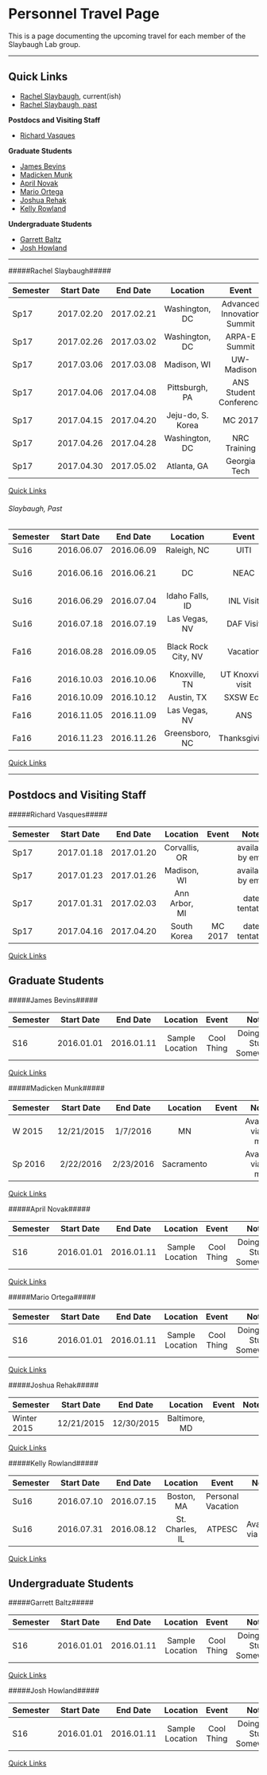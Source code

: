 # Personnel Travel Page

This is a page documenting the upcoming travel for each member of the Slaybaugh Lab group. 

---
## <a name="top">Quick Links ##

* [Rachel Slaybaugh](#rachel-slaybaugh), current(ish)
* [Rachel Slaybaugh, past](#rachel-slaybaugh-past)

**Postdocs and Visiting Staff**

* [Richard Vasques](#richard-vasques)

**Graduate Students**

* [James Bevins](#james-bevins)
* [Madicken Munk](#madicken-munk)
* [April Novak](#april-novak)
* [Mario Ortega](#mario-ortega)
* [Joshua Rehak](#joshua-rehak)
* [Kelly Rowland](#kelly-rowland)

**Undergraduate Students** 

* [Garrett Baltz](#garrett-baltz)
* [Josh Howland](#josh-howland)

---
#####Rachel Slaybaugh#####

| Semester  | Start Date  | End Date | Location | Event | Notes |
| ----------|:-----------:| :-------:| :-------:| :----:| :----:|
| Sp17	| 2017.02.20 |	2017.02.21 | Washington, DC | Advanced Innovation Summit | | 
| Sp17  | 2017.02.26 |  2017.03.02 | Washington, DC | ARPA-E Summit | |
| Sp17	| 2017.03.06 |	2017.03.08 | Madison, WI    | UW-Madison | |
| Sp17	| 2017.04.06 |	2017.04.08 | Pittsburgh, PA | ANS Student Conference | |
| Sp17	| 2017.04.15 |	2017.04.20 | Jeju-do, S. Korea | MC 2017 | |
| Sp17	| 2017.04.26 |	2017.04.28 | Washington, DC | NRC Training | |
| Sp17	| 2017.04.30 |	2017.05.02 | Atlanta, GA    | Georgia Tech | |

[Quick Links](#top)

###### <a name="rachel-slaybaugh-past">Slaybaugh, Past #####

| Semester  | Start Date  | End Date | Location | Event | Notes |
| ----------|:-----------:| :-------:| :-------:| :----:| :----:|
| Su16	| 2016.06.07 |	2016.06.09 | Raleigh, NC     | UITI      | | 	
| Su16	| 2016.06.16 |	2016.06.21 | DC              | NEAC      | also visiting family | 
| Su16	| 2016.06.29 |	2016.07.04 | Idaho Falls, ID | INL Visit | | 
| Su16	| 2016.07.18 |	2016.07.19 | Las Vegas, NV   | DAF Visit | | 
| Fa16	| 2016.08.28 |	2016.09.05 | Black Rock City, NV | Vacation | completely out of contact | 
| Fa16  | 2016.10.03 |  2016.10.06 | Knoxville, TN   | UT Knoxville visit | |
| Fa16	| 2016.10.09 |	2016.10.12 | Austin, TX      | SXSW Eco | |
| Fa16	| 2016.11.05 |	2016.11.09 | Las Vegas, NV   | ANS | |
| Fa16	| 2016.11.23 |	2016.11.26 | Greensboro, NC  | Thanksgiving | |


[Quick Links](#top)


---
## Postdocs and Visiting Staff ##

#####Richard Vasques#####

| Semester  | Start Date  | End Date | Location | Event | Notes |
| ----------|:-----------:| :-------:| :-------:| :----:| :----:|
| Sp17	| 2017.01.18 | 	2017.01.20 | 	Corvallis, OR |  | available by email | 
| Sp17	| 2017.01.23 | 	2017.01.26 | 	Madison, WI |  | available by email | 
| Sp17	| 2017.01.31 | 	2017.02.03 | 	Ann Arbor, MI |  | dates tentative | 
| Sp17	| 2017.04.16 | 	2017.04.20 | 	South Korea | MC 2017 | dates tentative | 

[Quick Links](#top)

## Graduate Students ##

#####James Bevins#####

| Semester  | Start Date  | End Date | Location | Event | Notes |
| ----------|:-----------:| :-------:| :-------:| :----:| :----:|
| S16	  | 2016.01.01 |	2016.01.11  | 	Sample Location	 | Cool Thing | Doing Cool Stuff Somewhere |  

[Quick Links](#top)

#####Madicken Munk#####

| Semester  | Start Date  | End Date | Location | Event | Notes |
| ----------|:-----------:| :-------:| :-------:| :----:| :----:|
| W 2015  | 12/21/2015 | 1/7/2016  | MN	  |   | Available via e-mail  | 
| Sp 2016 | 2/22/2016 | 2/23/2016  | Sacramento  |  | 	Available via e-mail |  

[Quick Links](#top)

#####April Novak#####

| Semester  | Start Date  | End Date | Location | Event | Notes |
| ----------|:-----------:| :-------:| :-------:| :----:| :----:|
| S16	  | 2016.01.01 |	2016.01.11  | 	Sample Location	 | Cool Thing | Doing Cool Stuff Somewhere | 

[Quick Links](#top)

#####Mario Ortega#####

| Semester  | Start Date  | End Date | Location | Event | Notes |
| ----------|:-----------:| :-------:| :-------:| :----:| :----:|
| S16	  | 2016.01.01 |	2016.01.11  | 	Sample Location	 | Cool Thing | Doing Cool Stuff Somewhere | 


[Quick Links](#top)

#####Joshua Rehak#####

| Semester  | Start Date  | End Date | Location | Event | Notes |
| ----------|:-----------:| :-------:| :-------:| :----:| :----:|
| Winter 2015  | 12/21/2015  | 12/30/2015  | Baltimore, MD  |   |   | 


[Quick Links](#top)

#####Kelly Rowland#####

| Semester  | Start Date  | End Date | Location | Event | Notes |
| ----------|:-----------:| :-------:| :-------:| :----:| :----:|
| Su16	 | 2016.07.10  | 2016.07.15  | 	Boston, MA	 |  Personal Vacation | | 
| Su16	 | 2016.07.31  | 2016.08.12  | 	St. Charles, IL	 | ATPESC | Available via Email | 


[Quick Links](#top)

## Undergraduate Students ##

#####Garrett Baltz#####

| Semester  | Start Date  | End Date | Location | Event | Notes |
| ----------|:-----------:| :-------:| :-------:| :----:| :----:|
| S16	  | 2016.01.01 |	2016.01.11  | 	Sample Location	 | Cool Thing | Doing Cool Stuff Somewhere | 


[Quick Links](#top)

#####Josh Howland#####

| Semester  | Start Date  | End Date | Location | Event | Notes |
| ----------|:-----------:| :-------:| :-------:| :----:| :----:|
| S16	  | 2016.01.01 |	2016.01.11  | 	Sample Location	 | Cool Thing | Doing Cool Stuff Somewhere | 

[Quick Links](#top)

